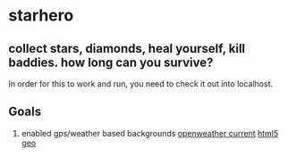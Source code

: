 # starhero
## collect stars, diamonds, heal yourself, kill baddies. how long can you survive?
In order for this to work and run, you need to check it out into localhost.

## Goals

1. enabled gps/weather based backgrounds [openweather current](http://openweathermap.org/current) [html5 geo](http://www.w3schools.com/html/html5_geolocation.asp)